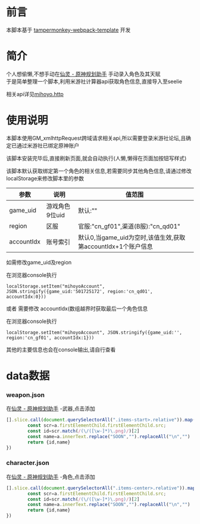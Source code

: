 <!--
 * @Date: 2021-07-10 11:00:00
 * @LastEditors: KeyPJ
 * @Author: KeyPJ
 * @LastEditTime: 2021-07-10 11:36:13
-->

# 前言
本脚本基于 [tampermonkey-webpack-template](https://github.com/lisonge/tampermonkey-webpack-template) 开发

# 简介
个人想偷懒,不想手动在[仙灵 - 原神规划助手](https://seelie.inmagi.com/) 手动录入角色及其天赋  
于是简单整理一个脚本,利用米游社计算器api获取角色信息,直接导入至seelie

相关api详见[mihoyo.http](mihoyo.http)

# 使用说明
本脚本使用GM_xmlhttpRequest跨域请求相关api,所以需要登录米游社论坛,且确定已通过米游社已绑定原神账户

该脚本安装完毕后,直接刷新页面,就会自动执行(人懒,懒得在页面加按钮写样式)

该脚本默认获取绑定第一个角色的相关信息,若需要同步其他角色信息,请通过修改localStorage来修改脚本里的参数

| 参数       | 说明 |    值范围  |
| ---------- | ---- | ---- |
| game_uid   |   游戏角色9位uid   | 默认:"" |
| region     |   区服| 官服:"cn_gf01",渠道(B服):"cn_qd01" |
| accountIdx |   账号索引| 默认0,当game_uid为空时,该值生效,获取第accountIdx+1个账户信息 |
 
如需修改game_uid及region  

在浏览器console执行
```
localStorage.setItem("mihoyoAccount", JSON.stringify({game_uid:'501725172', region:'cn_qd01', accountIdx:0}))
```

或者 需要修改 accountIdx(数组越界时获取最后一个角色信息  

在浏览器console执行
```
localStorage.setItem("mihoyoAccount", JSON.stringify({game_uid:'', region:'cn_gf01', accountIdx:1}))
```

其他的主要信息也会在console输出,请自行查看


# data数据
### weapon.json
在[仙灵 - 原神规划助手](https://seelie.inmagi.com/) -武器,点击添加
```javascript
[].slice.call(document.querySelectorAll(".items-start>.relative")).map(a=>{ 
        const scr=a.firstElementChild.firstElementChild.src;
        const id=scr.match(/(\/([\w-]*)\.png)/)[2]
        const name=a.innerText.replace("SOON","").replaceAll("\n","")
        return {id,name}
})
```
### character.json
在[仙灵 - 原神规划助手](https://seelie.inmagi.com/) -角色,点击添加
```javascript
[].slice.call(document.querySelectorAll(".items-center>.relative")).map(a=>{ 
        const scr=a.firstElementChild.firstElementChild.src;
        const id=scr.match(/(\/([\w-]*)\.png)/)[2]
        const name=a.innerText.replace("SOON","").replaceAll("\n","")
        return {id,name}
})
```
